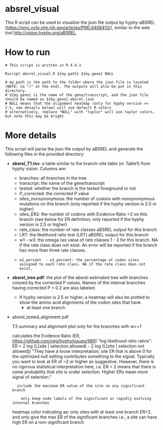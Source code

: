 # absrel_visual
This R script can be used to visualize the json file output by hyphy-aBSREL (https://pmc.ncbi.nlm.nih.gov/articles/PMC4408413/), similar to the web tool http://vision.hyphy.org/aBSREL. 

# How to run
```
# This script is written in R 4.4.1

Rscript absrel_visual.R ${my.path} ${my.gene} NULL

# my.path is the path to the folder where the json file is located (NOTE: no "/" at the end). The outputs will also be put in this directory.
# ${my.gene} is the name of the gene/transcript, and the json file should be named as ${my.gene}.absrel.json 
# NULL means that the alignment heatmap (only for hyphy version >= 2.5, see details below) will use default R colors
# alternatively, replace "NULL" with "taylor" will use taylor colors, but note this may be bright
```
# More details
This script will parse the json file output by aBSREL and generate the following files in the provided directory:
* **absrel_T1.tsv**: a table similar to the branch-site table (or Table1) from hyphy vision. Columns are:
  * branches: all branches in the tree
  * transcript: the name of the gene/transcript 
  * tested: whether the branch is the tested foreground or not
  * P_corrected: the corrected P value
  * sites_nonsynonymous: the number of codons with nonsynonymous mutations on this branch (only reported if the hyphy version is 2.5 or higher)
  * sites_ER2: the number of codons with Evidence Ratio >2 on this branch (see below for ER definition; only reported if the hyphy version is 2.5 or higher)
  * rate_class: the number of rate classes aBSREL output for this branch
  * LRT: the likelihood ratio test (LRT) aBSREL output for this branch
  * w1 - w3: the omega (w) value of rate classes 1 - 3 for this branch. NA if the rate class does not exist. An error will be reported if the branch has more than three rate classes.
  * 	w1_percent	- w3_percent: the percentage of codon sites assigned to each rate class. NA if the rate class does not exist,

* **absrel_tree.pdf**: the plot of the absrel-estimated tree with branches colored by the corrected P values. Names of the internal branches having corrected P < 0.2 are also labeled.
  * If hyphy version is 2.5 or higher, a heatmap will also be plotted to show the amino acid alignments of the codon sites that have
     * at least one branch 

* absrel_tested_alignment.pdf



   T3 summary and alignment plot only for the branches with w>=1

  calculates the Evidence Ratio (ER, https://github.com/veg/hyphy/issues/989)
   "log likelihood ratio ratios": ER = 2 log (L[site | selection allowed) - 2 log (L[site | selection not allowed])
   "They have a loose interpretation; site ER that is above 0 for the optimized null setting contributes something to the signal. Typically you want to look at ER of ~2 or higher as suggestive. However, there is no rigorous statistical interpretation here, i.e. ER = 2 means that there is some probability that site is under selection. Higher ERs mean more signal of selection."


        include the maximum ER value of the site on any significant branch

          only keep node labels of the significant or rapidly evolving internal branches





     heatmap color indicating aa: only sites with at least one branch ER>2, and only give the max ER of the significant branches 
     i.e., a site can have high ER on a non-significant branch

    

